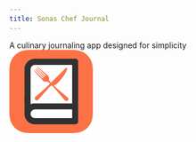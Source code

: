 ```yaml
---
title: Sonas Chef Journal
---
```

A culinary journaling app designed for simplicity  
[![Chef](/assets/chef-icon.png "Go To Sonas Chef Journal")](https://sonasapps.github.io/chef/)  
